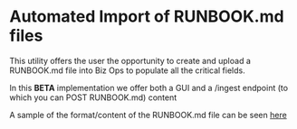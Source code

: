 # Automated Import of RUNBOOK.md files

This utility offers the user the opportunity to create and upload a RUNBOOK.md file into Biz Ops to populate all the critical fields.

In this **BETA** implementation we offer both a GUI and a /ingest endpoint (to which you can POST RUNBOOK.md) content

A sample of the format/content of the RUNBOOK.md file can be seen [here](./EXAMPLE.md)

